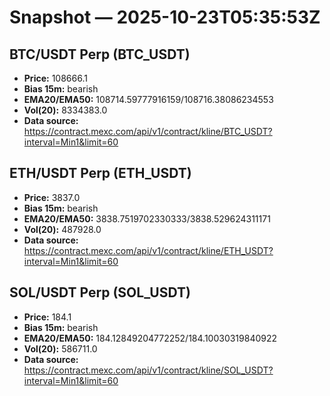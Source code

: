 # Snapshot — 2025-10-23T05:35:53Z

## BTC/USDT Perp (BTC_USDT)
- **Price:** 108666.1
- **Bias 15m:** bearish
- **EMA20/EMA50:** 108714.59777916159/108716.38086234553
- **Vol(20):** 8334383.0
- **Data source:** https://contract.mexc.com/api/v1/contract/kline/BTC_USDT?interval=Min1&limit=60

## ETH/USDT Perp (ETH_USDT)
- **Price:** 3837.0
- **Bias 15m:** bearish
- **EMA20/EMA50:** 3838.7519702330333/3838.529624311171
- **Vol(20):** 487928.0
- **Data source:** https://contract.mexc.com/api/v1/contract/kline/ETH_USDT?interval=Min1&limit=60

## SOL/USDT Perp (SOL_USDT)
- **Price:** 184.1
- **Bias 15m:** bearish
- **EMA20/EMA50:** 184.12849204772252/184.10030319840922
- **Vol(20):** 586711.0
- **Data source:** https://contract.mexc.com/api/v1/contract/kline/SOL_USDT?interval=Min1&limit=60
